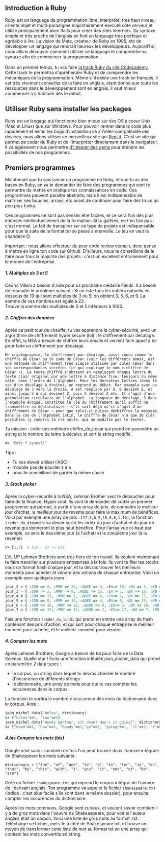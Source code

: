 Introduction à Ruby
-------------------
Ruby est un language de programmation libre, interprété, très haut niveau, orienté objet et multi-paradigme majoritairement executé côté serveur et utilisé principalement avec Rails pour créer des sites internets. Sa syntaxe simple et très proche de l'anglais en font un language très poétique et agréable à lire. La vision de Matz, créateur de Ruby en 1995, été de développer un langage qui rendrait heureux les développeurs. Aujourd'hui, nous allons découvrir comment utiliser ce language et comprendre sa syntaxe afin de commencer la programmation. <br><br>
Dans un premier temps, tu vas faire [la track Ruby du site Codecademy](https://www.codecademy.com/learn/learn-ruby). Cette track te permettra d'apréhender Ruby et de comprendre les mécaniques de la programmation. Même si il existe une track en français, il est très vivement conseiller de la faire en anglais, étant donné que toute les ressources dans le développement sont en anglais, il vaut mieux commencer à s'habituer dès le début. <br>

Utiliser Ruby sans installer les packages 
----------------------------------------
Ruby est un langage qui fonctionne bien mieux sur des OS à coeur Unix (Mac et Linux) que sur Windows. Pour pouvoir rentrer dans le code plus rapidement et éviter les bugs d'installation lié à l'inter-compatibilité des devices, nous allons utiliser ce merveilleux site qui [Repl.it](https://repl.it/). C'est un site qui permet de coder du Ruby et de l'interprêter directement dans le navigateur. Il va également nous permettre [d'intégrer des gems](https://repl.it/site/blog/ruby_gems) pour étendre les possibilités de nos programmes. 

Premiers programmes
-------------------------

Maintenant que tu sais lancer un programme en Ruby, et que tu as des bases en Ruby, on va te demander de faire des programmes qui vont te permettre de mettre en pratique tes connaissances en code. Ces programmes peuvent paraître abstraits, mais il est indispensable de maîtriser ses boucles, arrays, etc avant de continuer pour faire des trucs un peu plus funky. <br>

Ces programmes ne sont pas sensés être faciles, et ce sera l'un des plus intenses intellectuellement de la formation. Si tu galères, ne t'en fais pas : c'est normal. Le fait de transpirer sur ce type de projets est indispensable pour que la suite de la formation se passe à merveille. Le jeu en vaut la chandelle 😉 <br>

Important : nous allons effectuer du peer code review demain, donc pense à mettre en ligne ton code sur Github. D'ailleurs, nous te conseillons de le faire pour tous la majorité des projets : c'est un excellent entraînement pour le monde de l'entreprise. <br>

##### 1. Multiples de 3 et 5

Cédric Villani a besoin d'aide pour sa prochaine médaille Fields. Il a besoin de résoudre le problème suivant : Si on liste tous les entiers naturels en dessous de 10 qui sont multiples de 3 ou 5, on obtient 3, 5, 6, et 9. La somme de ces nombres est égale à 23.<br>
Trouve la somme des multiples de 3 et 5 inférieurs à 1000.

##### 2. Chiffrer des données

Après ce petit tour de chauffe, tu vas apprendre la cyber-sécurité, avec un algorithme de chiffrement hyper secure (lol) : le chiffrement par décalage. En effet, la NSA a besoin de chiffrer leurs emails et veulent faire appel à toi pour faire un chiffrement par décalage.

```En cryptographie, le chiffrement par décalage, aussi connu comme le chiffre de César ou le code de César (voir les différents noms), est une méthode de chiffrement très simple utilisée par Jules César dans ses correspondances secrètes (ce qui explique le nom « chiffre de César »). Le texte chiffré s'obtient en remplaçant chaque lettre du texte clair original par une lettre à distance fixe, toujours du même côté, dans l'ordre de l'alphabet. Pour les dernières lettres (dans le cas d'un décalage à droite), on reprend au début. Par exemple avec un décalage de 3 vers la droite, A est remplacé par D, B devient E, et ainsi jusqu'à W qui devient Z, puis X devient A etc. Il s'agit d'une permutation circulaire de l'alphabet. La longueur du décalage, 3 dans l'exemple évoqué, constitue la clé du chiffrement qu'il suffit de transmettre au destinataire — s'il sait déjà qu'il s'agit d'un chiffrement de César — pour que celui-ci puisse déchiffrer le message. Dans le cas de l'alphabet latin, le chiffre de César n'a que 26 clés possibles (y compris la clé nulle, qui ne modifie pas le texte).```

Ta mission : créér une méthode chiffre_de_cesar qui prend en paramètre un string et le nombre de lettre à décaler, et sort le string modifié.

```Ruby > caesar_cypher("What a string!", 5)
=> "Bmfy f xywnsl!"
```

Tips : <br>

* Tu vas devoir utiliser l'ASCII
* n'oublie pas de boucler z à a
* nous te conseillons de garder la même casse

##### 3. Stock picker

Après la cyber-sécurité à la NSA, Lehman Brother veut te débaucher pour faire de la finance. Hyper cool. Ils vont te demander de coder un premier programme qui permet, à partir d'une array de prix, de connaitre le meilleur jour d'achat, le meilleur jour de revente pour faire le maximum de bénéfices.<br>
Voici par exemple une array de prix : `[17,3,6,9,15,8,6,1,10]`, la fonction `trader_du_dimanche` va devoir sortir les index du jour d'achat et du jour de revente qui donneront le plus haut bénéfice. Pour l'array vue ci-haut par exemple, ce sera le deuxième jour (à l'achat) et le cinquième jour (à la revente)

```Ruby > trader_du_dimanche([17,3,6,9,15,8,6,1,10])
=> [1,4]  # $15 - $3 == $12
```

LVL UP Lehman Brothers sont très fiers de ton travail. Ils veulent maintenant te faire travailler sur plusieurs entreprises à la fois. Ils vont te filer les stocks sous un format hash chaque jour, et tu devras trouver les meilleurs moments pour acheter et vendre des actions de chaque entreprise. Voici un exemple avec quelques jours :

```Ruby jour_1 = { :GOO => 15, :MMM => 14, :ADBE => 12, :EA=> 13, :BA => 8, :KO => 10, :XOM => 20, :GPS => 7, :MCD => 11, DIS => 15, :CRM => 6, :JNJ => 10 }
jour_2 = { :GOO => 8, :MMM => 20, :ADBE => 3, :EA=> 10, :BA => 5, :KO => 19, :XOM => 12, :GPS => 6, :MCD => 15, DIS => 9, :CRM => 10, :JNJ => 17 }
jour_3 = { :GOO => 3, :MMM => 8, :ADBE => 15, :EA=> 5, :BA => 10, :KO => 5, :XOM => 15, :GPS => 13, :MCD => 10, DIS => 18, :CRM => 5, :JNJ => 14 }
jour_4 = { :GOO => 17, :MMM => 3, :ADBE => 6, :EA=> 9, :BA => 15, :KO => 6, :XOM => 8, :GPS => 1, :MCD => 10, DIS => 15, :CRM => 18, :JNJ => 3 }
jour_5 = { :GOO => 8, :MMM => 18, :ADBE => 4, :EA=> 6, :BA => 15, :KO => 18, :XOM => 3, :GPS => 12, :MCD => 19, DIS => 3, :CRM => 7, :JNJ => 9 }
jour_6 = { :GOO => 10, :MMM => 12, :ADBE => 8, :EA=> 3, :BA => 18, :KO => 20, :XOM => 5, :GPS => 11, :MCD => 3, DIS => 9, :CRM => 8, :JNJ => 15 }
jour_7 = { :GOO => 17, :MMM => 14, :ADBE => 2, :EA=> 17, :BA => 7, :KO => 13, :XOM => 1, :GPS => 15, :MCD => 15, DIS => 10, :CRM => 9, :JNJ => 17 }
```

Fais une fonction `trader_du_lundi` qui prend en entrée une array de hash contenant des prix d'action, et qui sort pour chaque entreprise le meilleur moment pour acheter, et le meilleur moment pour vendre.
##### 4. Compter les mots

Après Lehman Brothers, Google a besoin de toi pour faire de la Data Science. Quelle star ! Écris une fonction intitulée jean_michel_data qui prend en paramètre 2 data types :

* le corpus, un string dans lequel tu devras checker le nombre d'occurence de différents strings
* le dictionnaire, une array de mots pour qui tu vas compter les occurences dans le corpus

La fonction te sortira le nombre d'occurence des mots du dictionnaire dans le corpus. Ainsi :

```Ruby dictionary = ["below", "down", "go", "going", "horn", "how", "howdy", "it", "i", "low", "own", "part", "partner", "sit"]
jean_michel_data("below", dictionary)
=> {"below"=>1, "low"=>1}
jean_michel_data("Howdy partner, sit down! How's it going?", dictionary)
=> {"down"=>1, "how"=>2, "howdy"=>1,"go"=>1, "going"=>1, "it"=>2, "i"=> 3, "own"=>1,"part"=>1,"partner"=>1,"sit"=>1}
```

##### 4.bis Compter les mots (bis)

Google veut savoir combien de fois l'on peut trouver dans l'oeuvre intégrale de Shakespeare les mots suivants :

` dictionnary = ["the", "of", "and", "to", "a", "in", "for", "is", "on", "that", "by", "this", "with", "i", "you", "it", "not", "or", "be", "are"]
`

Créé un fichier `shakespeare.txt` qui reprend le corpus intégral de l'oeuvre de l'écrivain anglais. Ton programme va appeler le fichier `shakespeare.txt` (indice : c'est plus facile s'ils sont dans le même dossier), pour ensuite compter les occurences du dictionnaire.<br>

Après les mots communs, Google sont curieux, et veulent savoir combien il y a de gros mots dans l'oeuvre de Shakeaspeare, pour voir si l'auteur anglais était un coquin. Voici une liste de gros mots au format .txt. Télécharge ce fichier, mets-le à côté de Shakespeare.txt, et trouve un moyen de transformer cette liste de mot au format txt en une array qui contient les mots convertits en string.
